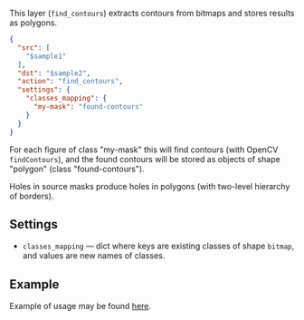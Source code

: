 This layer (`find_contours`) extracts contours from bitmaps and stores results as polygons.

```json
{
  "src": [
    "$sample1"
  ],
  "dst": "$sample2",
  "action": "find_contours",
  "settings": {
    "classes_mapping": {
      "my-mask": "found-contours"
    }
  }
}
```

For each figure of class "my-mask" this will find contours (with OpenCV `findContours`), and the found contours will be stored as objects of shape "polygon" (class "found-contours").

Holes in source masks produce holes in polygons (with two-level hierarchy of borders).

## Settings

- `classes_mapping` — dict where keys are existing classes of shape `bitmap`, and values are new names of classes.

## Example

Example of usage may be found [here](examples/vectorize-bitmap/index.md).
